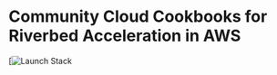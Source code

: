 # Community Cloud Cookbooks for Riverbed Acceleration in AWS

[![Launch Stack](https://s3.amazonaws.com/cloudformation-examples/cloudformation-launch-stack.png)
